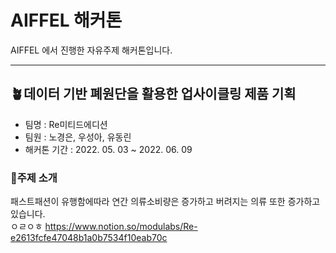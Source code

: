 # AIFFEL 해커톤
AIFFEL 에서 진행한 자유주제 해커톤입니다.
***
## 🪴데이터 기반 폐원단을 활용한 업사이클링 제품 기획
* 팀명 : Re미티드에디션
* 팀원 : 노경은, 우성아, 유동린
* 해커톤 기간 : 2022. 05. 03 ~ 2022. 06. 09
### 🌱주제 소개
패스트패션이 유행함에따라 연간 의류소비량은 증가하고 버려지는 의류 또한 증가하고 있습니다.  
ㅇㄹㅇㅎ
https://www.notion.so/modulabs/Re-e2613fcfe47048b1a0b7534f10eab70c
